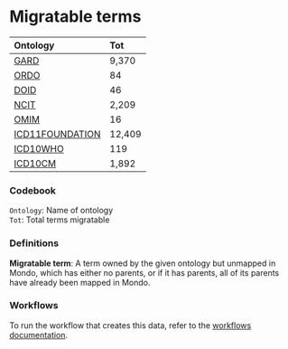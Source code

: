 # Migratable terms
| Ontology                                        | Tot    |
|:------------------------------------------------|:-------|
| [GARD](./migrate_gard.md)                       | 9,370  |
| [ORDO](./migrate_ordo.md)                       | 84     |
| [DOID](./migrate_doid.md)                       | 46     |
| [NCIT](./migrate_ncit.md)                       | 2,209  |
| [OMIM](./migrate_omim.md)                       | 16     |
| [ICD11FOUNDATION](./migrate_icd11foundation.md) | 12,409 |
| [ICD10WHO](./migrate_icd10who.md)               | 119    |
| [ICD10CM](./migrate_icd10cm.md)                 | 1,892  |

### Codebook
`Ontology`: Name of ontology    
`Tot`: Total terms migratable

### Definitions
**Migratable term**: A term owned by the given ontology but unmapped in Mondo, which has either no parents, or if it has 
parents, all of its parents have already been mapped in Mondo.

### Workflows
To run the workflow that creates this data, refer to the [workflows documentation](../developer/workflows.md).